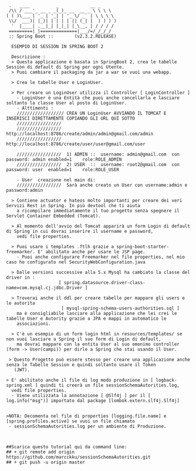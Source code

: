 
	 .   ____          _            __ _
	 /\\ / ___'_ __ _ _(_)_ __  __ _ \ \ \ \
	( ( )\___ | '_ | '_| | '_ \/ _` | \ \ \ \
	 \\/  ___)| |_)| | | | | || (_| |  ) ) ) )
	  '  |____| .__|_| |_|_| |_\__, | / / / /
	 =========|_|==============|___/=/_/_/_/
	 :: Spring Boot ::        (v2.3.2.RELEASE)

      ESEMPIO DI SESSION IN SPRING BOOT 2
	  
	  Descrizione :
	  > Questa applicazione è basata in SpringBoot 2, crea le tabelle Session di default di Spring per ogni Utente. 
	  > Puoi cambiare il packaging da jar a war se vuoi una webapp.
		
	  > Crea le tabelle User e LoginUser.
	  
	  > Per creare un LoginUser utilizza il Controller [ LoginController ] 
	    - LoginUser è una Entità che puoi anche cancellarla e lasciare soltanto la classe User al posto di LoginUser.
		- Alttimenti :
		////////////////// CREA UN LoginUser AVVIANDO IL TOMCAT E INSERISCI DIRETTAMENTE COPIANDO GLI URL QUI SOTTO
		/////////////////
		/////////////////   http://localhost:8786/create/admin/admin@gmail.com/admin
		/////////////////   http://localhost:8786/create/user/user@gmail.com/user
		
		/////////////////  1) ADMIN ::  username: admin@gmail.com  con password: admin enabled=1    role:ROLE_ADMIN
		/////////////////  2) USER  ::  username: root2@gmail.com  con password: user  enabled=1    role:ROLE_USER
	    
		- User  creazione nel main di:
	    /////////////////  Sarà anche creato un User con username:admin e password:admin
		
      > Contiene actuator e hateos molto importanti per creare dei veri Servizi Rest in Spring. In più devtool che ti aiuta 
	    a ricompilare immediatamente il tuo progetto senza spegnere il Servlet Container Embedded (Tomcat).
	  
	  > Al momento dell'avvio del Tomcat apparirà un form Login di default di Spring in cui dovrai inserire il username e password, 
	    vedi file properties.

	  > Puoi usare i templates .ftlh grazie a spring-boot-starter-freemarker. E' abilitato anche per usare le JSP page.
	    - Puoi anche configurare Freemarker nel file properties, nel mio caso ho configurato nel SecurityWebConfiguration.java 
	  
	  > Dalle versioni successive alla 5.x Mysql ha cambiato la classe del driver in :
						[ spring.datasource.driver-class-name=com.mysql.cj.jdbc.Driver ]
						
	  > Troverai anche il ddl per creare tabelle per mappare gli users e le autorita 
	                     [ mysql-spring-schema-users-authorities.sql ]
	    ma è consigliabile lasciare alla applicazione che lei crei le tabelle User e Autority grazie a JPA e mappi in automatico le 
		associazioni.
		
      > C'è un esempio di un form login html in resources/templates/ se non vuoi lasciare a Spring il suo form di Login di default, 
	    ma dovrai mappare con la entita User al suo omonimo controller (form -> User(campi)) per dirle a Spring che stai usando il User.
		
     > Questo Progetto può essere stesso per creare una applicazione anche senza le Tabelle Session e quindi soltanto usare il Token
       (JWT).	 
		
	> E' abilitato anche il file di log modo produzione in [ logback-spring.xml ] quindi ti creerà un file sessionSchemaAutorities.log,
	  vedi file properties.
	  - Viene utilizzata la annotazione [ @Slf4j ] per il [ log.info("msg")] importato dal package [lombok.extern.slf4j.Slf4j] 
	
	
	>NOTA: Decomenta nel file di properties [logging.file.name] e [spring.profiles.active] se vuoi un file chiamato 
	 - sessionSchemaAutorities.log per un ambiente di Produzione.
	
	
	
	##Scarica questo tutorial qui da command line: 
	## + git remote add origin https://github.com/marcckku/sessionSchemaAutorities.git
    ## + git push -u origin master
	
	
		
